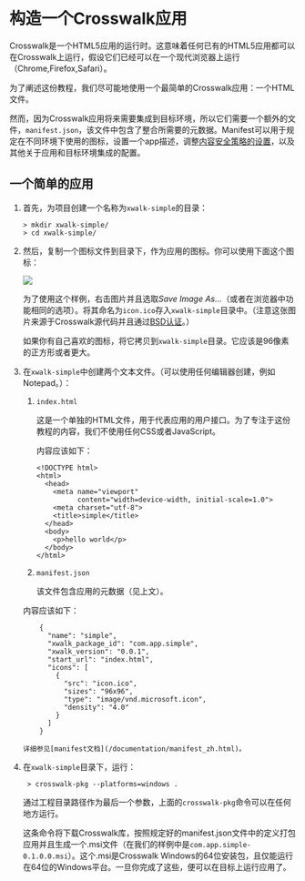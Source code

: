# 构造一个Crosswalk应用

Crosswalk是一个HTML5应用的运行时。这意味着任何已有的HTML5应用都可以在Crosswalk上运行，假设它们已经可以在一个现代浏览器上运行（Chrome,Firefox,Safari）。

为了阐述这份教程，我们尽可能地使用一个最简单的Crosswalk应用：一个HTML文件。

然而，因为Crosswalk应用将来需要集成到目标环境，所以它们需要一个额外的文件，`manifest.json`，该文件中包含了整合所需要的元数据。Manifest可以用于规定在不同环境下使用的图标，设置一个app描述，调整[内容安全策略的设置](http://developer.chrome.com/extensions/contentSecurityPolicy.html)，以及其他关于应用和目标环境集成的配置。

## <a class="doc-anchor" id="A-simple-application"></a>一个简单的应用

1.  首先，为项目创建一个名称为`xwalk-simple`的目录： 

        > mkdir xwalk-simple/
        > cd xwalk-simple/

2.  然后，复制一个图标文件到目录下，作为应用的图标。你可以使用下面这个图标：

    <img src="/assets/crosswalk.ico" style="display: block; margin: 0 auto"/>

    为了使用这个样例，右击图片并且选取<em>Save Image As...</em>（或者在浏览器中功能相同的选项）。将其命名为`icon.ico`存入`xwalk-simple`目录中。（注意这张图片来源于Crosswalk源代码并且通过[BSD认证](https://github.com/crosswalk-project/crosswalk/blob/master/LICENSE)。）

    如果你有自己喜欢的图标，将它拷贝到`xwalk-simple`目录。它应该是96像素的正方形或者更大。

3.  在`xwalk-simple`中创建两个文本文件。（可以使用任何编辑器创建，例如Notepad。）：

    1.  `index.html`

        这是一个单独的HTML文件，用于代表应用的用户接口。为了专注于这份教程的内容，我们不使用任何CSS或者JavaScript。

        内容应该如下：

            <!DOCTYPE html>
            <html>
              <head>
                <meta name="viewport"
                      content="width=device-width, initial-scale=1.0">
                <meta charset="utf-8">
                <title>simple</title>
              </head>
              <body>
                <p>hello world</p>
              </body>
            </html>

    2.  `manifest.json`

        该文件包含应用的元数据（见上文）。

       内容应该如下：

            {
              "name": "simple",
              "xwalk_package_id": "com.app.simple",
              "xwalk_version": "0.0.1",
              "start_url": "index.html",
              "icons": [
                {
                  "src": "icon.ico",
                  "sizes": "96x96",
                  "type": "image/vnd.microsoft.icon",
                  "density": "4.0"
                }
              ]
            }

        详细参见[manifest文档](/documentation/manifest_zh.html)。

3. 在`xwalk-simple`目录下，运行：

   ```
    > crosswalk-pkg --platforms=windows .
   ```
   通过工程目录路径作为最后一个参数，上面的`crosswalk-pkg`命令可以在任何地方运行。

   这条命令将下载Crosswalk库，按照规定好的manifest.json文件中的定义打包应用并且生成一个.msi文件（在我们的样例中是`com.app.simple-0.1.0.0.msi`）。这个.msi是Crosswalk Windows的64位安装包，且仅能运行在64位的Windows平台。一旦你完成了这些，便可以在目标上运行应用了。
